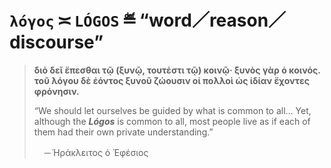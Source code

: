 # `λόγος` ≍ `LÓGOS` ≝ “word／reason／discourse”
> **διὸ δεῖ ἕπεσθαι τῷ (ξυνῷ, τουτέστι τῷ) κοινῷ· ξυνὸς γὰρ ὁ κοινός. τοῦ λόγου δὲ ἐόντος ξυνοῦ ζώουσιν οἱ πολλοὶ ὡς ἰδίαν ἔχοντες φρόνησιν.**
> 
> “We should let ourselves be guided by what is common to all… Yet, although the **_Lógos_** is common to all, most people live as if each of them had their own private understanding.”
> 
>  －Ἡράκλειτος ὁ Ἐφέσιος
